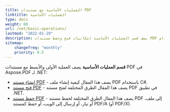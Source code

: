 ```yaml
---
title: العمليات الأساسية مع مستندات PDF
linktitle: العمليات الأساسية
type: docs
weight: 60
url: /net/basic-operations/
lastmod: "2022-01-29"
description: يصف قسم العمليات الأساسية إمكانيات فتح وحفظ مستندات PDF باستخدام Aspose.PDF لـ .NET.
sitemap:
    changefreq: "monthly"
    priority: 0.5
---
```


**قسم العمليات الأساسية** يصف العملية الأولى والأبسط مع مستندات PDF في Aspose.PDF لـ .NET:

- [إنشاء مستند PDF](/pdf/net/create-document/) - يصف هذا المقال كيفية إنشاء ملف PDF باستخدام C#.
- [فتح مستند PDF](/pdf/net/open-pdf-document/) - يصف هذا المقال الطرق المختلفة لفتح مستند PDF في تطبيق .NET.
- [حفظ مستند PDF](/pdf/net/save-pdf-document/) - يصف هذا المقال الطرق المختلفة لحفظ مستند PDF إلى ملف، أو تيار، أو إرسال إلى الويب، أو حفظ كمستند PDF/A (أو PDF/X).
